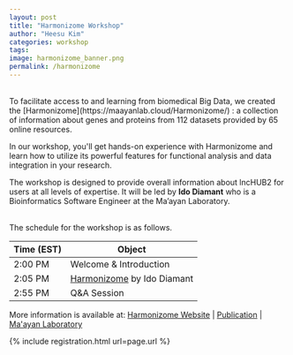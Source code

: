 ```yaml
---
layout: post
title: "Harmonizome Workshop"
author: "Heesu Kim"
categories: workshop
tags: 
image: harmonizome_banner.png
permalink: /harmonizome
---
```


<br>
To facilitate access to and learning from biomedical Big Data, we created the [Harmonizome](https://maayanlab.cloud/Harmonizome/) : a collection of information about genes and proteins from 112 datasets provided by 65 online resources.

In our workshop, you'll get hands-on experience with Harmonizome and learn how to utilize its powerful features for functional analysis and data integration in your research.

The workshop is designed to provide overall information about lncHUB2 for users at all levels of expertise. It will be led by **Ido Diamant** who is a Bioinformatics Software Engineer at the Ma’ayan Laboratory.


<br>The schedule for the workshop is as follows. <br>

Time (EST) | Object  
----- | ------------------
2:00 PM  | Welcome & Introduction
2:05 PM  | [Harmonizome](https://maayanlab.cloud/Harmonizome/) by Ido Diamant
2:55 PM  | Q&A Session


More information is available at: [Harmonizome Website](https://maayanlab.cloud/Harmonizome/) | [Publication](https://academic.oup.com/database/article/doi/10.1093/database/baw100/2630482) | [Ma'ayan Laboratory](https://labs.icahn.mssm.edu/maayanlab/)

{% include registration.html url=page.url %}

